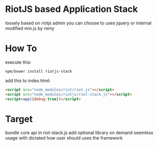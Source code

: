 RiotJS based Application Stack
==============================
loosely based on riotjs admin
you can choose to uses jquery or internal modified min.js by remy

How To
======
execute this:
```shell
npm/bower install riotjs-stack
```

add this to index.html:
```html
<script src="node_modules/riot/riot.js"></script>
<script src="node_modules/riotjs/riot-stack.js"></script>
<script>app({debug:true})</script>
```

Target
======
bundle core api in riot-stack.js
add optional library on demand
seemless usage with dictated how user should uses the framework
